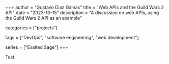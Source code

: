 +++
author = "Gustavo Diaz Galeas"
title = "Web APIs and the Guild Wars 2 API"
date = "2023-10-15"
description = "A discussion on web APIs, using the Guild Wars 2 API as an example"

categories = ["projects"]

tags = ["DevOps", "software engineering", "web development"]

series = ["Exalted Sage"]
+++

Test.